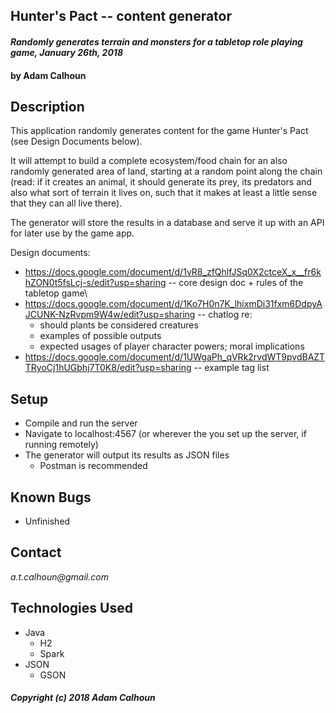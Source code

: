 ## Hunter's Pact -- content generator

#### _Randomly generates terrain and monsters for a tabletop role playing game, January 26th, 2018_

#### by Adam Calhoun

## Description

This application randomly generates content for the game Hunter's Pact (see Design Documents below).

It will attempt to build a complete ecosystem/food chain for an also randomly generated area of land, starting at a random point along the
chain (read: if it creates an animal, it should generate its prey, its predators and also what sort of terrain it lives on, such that it makes at least
a little sense that they can all live there).

The generator will store the results in a database and serve it up with an API for later use by the game app.

Design documents:
* https://docs.google.com/document/d/1vR8_zfQhlfJSq0X2ctceX_x__fr6khZON0t5fsLcj-s/edit?usp=sharing -- core design doc + rules of the tabletop game\
* https://docs.google.com/document/d/1Ko7H0n7K_lhixmDi31fxm6DdpyAJCUNK-NzRvpm9W4w/edit?usp=sharing -- chatlog re:
    * should plants be considered creatures
    * examples of possible outputs
    * expected usages of player character powers; moral implications
* https://docs.google.com/document/d/1UWgaPh_qVRk2rvdWT9pvdBAZTTRyoCj1hUGbhj7T0K8/edit?usp=sharing -- example tag list

## Setup

* Compile and run the server
* Navigate to localhost:4567 (or wherever the you set up the server, if running remotely)
* The generator will output its results as JSON files
    * Postman is recommended


## Known Bugs
* Unfinished

## Contact
_a.t.calhoun@gmail.com_

## Technologies Used
* Java
    * H2
    * Spark
* JSON
    * GSON

##### Copyright (c) 2018 **Adam Calhoun**